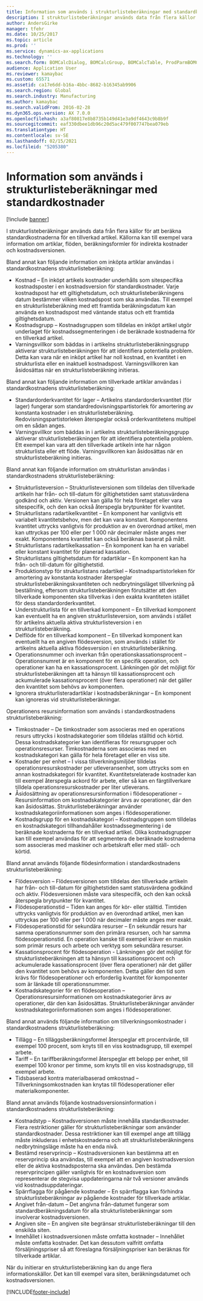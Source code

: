 ```yaml
---
title: Information som används i strukturlisteberäkningar med standardkostnader
description: I strukturlisteberäkningar används data från flera källor för att beräkna standardkostnaderna för en tillverkad artikel. Källorna kan till exempel vara information om artiklar, flöden, beräkningsformler för indirekta kostnader och kostnadsversionen.
author: AndersGirke
manager: tfehr
ms.date: 10/25/2017
ms.topic: article
ms.prod: ''
ms.service: dynamics-ax-applications
ms.technology: ''
ms.search.form: BOMCalcDialog, BOMCalcGroup, BOMCalcTable, ProdParmBOMCalc
audience: Application User
ms.reviewer: kamaybac
ms.custom: 65571
ms.assetid: ca17e6dd-b16a-4bbc-8682-b16345ab9906
ms.search.region: Global
ms.search.industry: Manufacturing
ms.author: kamaybac
ms.search.validFrom: 2016-02-28
ms.dyn365.ops.version: AX 7.0.0
ms.openlocfilehash: a3af80817e8b8735b149d41e3a9df4643c9b8b9f
ms.sourcegitcommit: eaf330dbee1db96c20d5ac479f007747bea079eb
ms.translationtype: HT
ms.contentlocale: sv-SE
ms.lasthandoff: 02/15/2021
ms.locfileid: "5205380"
---
```

# <a name="information-used-in-bom-calculations-with-standard-costs"></a>Information som används i strukturlisteberäkningar med standardkostnader

[!include [banner](../includes/banner.md)]

I strukturlisteberäkningar används data från flera källor för att beräkna standardkostnaderna för en tillverkad artikel. Källorna kan till exempel vara information om artiklar, flöden, beräkningsformler för indirekta kostnader och kostnadsversionen.

Bland annat kan följande information om inköpta artiklar användas i standardkostnadens strukturlisteberäkning:
-   Kostnad – En inköpt artikels kostnader underhålls som sitespecifika kostnadsposter i en kostnadsversion för standardkostnader. Varje kostnadspost har ett giltighetsdatum, och strukturlisteberäkningens datum bestämmer vilken kostnadspost som ska användas. Till exempel en strukturlisteberäkning med ett framtida beräkningsdatum kan använda en kostnadspost med väntande status och ett framtida giltighetsdatum.
-   Kostnadsgrupp – Kostnadsgruppen som tilldelas en inköpt artikel utgör underlaget för kostnadssegmenteringen i de beräknade kostnaderna för en tillverkad artikel.
-   Varningsvillkor som bäddas in i artikelns strukturlisteberäkningsgrupp aktiverar strukturlisteberäkningen för att identifiera potentiella problem. Detta kan vara när en inköpt artikel har noll kostnad, en kvantitet i en strukturlista eller en inaktuell kostnadspost. Varningsvillkoren kan åsidosättas när en strukturlisteberäkning initieras.

Bland annat kan följande information om tillverkade artiklar användas i standardkostnadens strukturlisteberäkning:
-   Standardorderkvantitet för lager – Artikelns standardorderkvantitet (för lager) fungerar som standardredovisningspartistorlek för amortering av konstanta kostnader i en strukturlisteberäkning. Redovisningspartistorleken återspeglar också orderkvantitetens multipel om en sådan anges.
-   Varningsvillkor som bäddas in i artikelns strukturlisteberäkningsgrupp aktiverar strukturlisteberäkningen för att identifiera potentiella problem. Ett exempel kan vara att den tillverkade artikeln inte har någon strukturlista eller ett flöde. Varningsvillkoren kan åsidosättas när en strukturlisteberäkning initieras.

Bland annat kan följande information om strukturlistan användas i standardkostnadens strukturlisteberäkning:
-   Strukturlisteversion – Strukturlisteversionen som tilldelas den tillverkade artikeln har från- och till-datum för giltighetstiden samt statusvärdena godkänd och aktiv. Versionen kan gälla för hela företaget eller vara sitespecifik, och den kan också återspegla brytpunkter för kvantitet.
-   Strukturlistans radartikelkvantitet – En komponent har vanligtvis ett variabelt kvantitetsbehov, men det kan vara konstant. Komponentens kvantitet uttrycks vanligtvis för produktion av en överordnad artikel, men kan uttryckas per 100 eller per 1 000 när decimaler måste anges mer exakt. Komponentens kvantitet kan också beräknas baserat på mått.
-   Strukturlistans radartikelkassation – En komponent kan ha en variabel eller konstant kvantitet för planerad kassation.
-   Strukturlistans giltighetsdatum för radartiklar – En komponent kan ha från- och till-datum för giltighetstid.
-   Produktionstyp för strukturlistans radartikel – Kostnadspartistorleken för amortering av konstanta kostnader återspeglar strukturlisteberäkningskvantiteten och nedbrytningsläget tillverkning på beställning, eftersom strukturlisteberäkningen förutsätter att den tillverkade komponenten ska tillverkas i den exakta kvantiteten istället för dess standardorderkvantitet.
-   Understrukturlista för en tillverkad komponent – En tillverkad komponent kan eventuellt ha en angiven strukturlisteversion, som används i stället för artikelns aktuella aktiva strukturlisteversion i en strukturlisteberäkning.
-   Delflöde för en tillverkad komponent – En tillverkad komponent kan eventuellt ha en angiven flödesversion, som används i stället för artikelns aktuella aktiva flödesversion i en strukturlisteberäkning.
-   Operationsnummer och inverkan från operationskassationsprocent – Operationsnumret är en komponent för en specifik operation, och operationer kan ha en kassationsprocent. Länkningen gör det möjligt för strukturlisteberäkningen att ta hänsyn till kassationsprocent och ackumulerade kassationsprocent (över flera operationer) när det gäller den kvantitet som behövs av komponenten.
-   Ignorera strukturlisteradartiklar i kostnadsberäkningar – En komponent kan ignoreras vid strukturlisteberäkningar.

Operationens resursinformation som används i standardkostnadens strukturlisteberäkning:
-   Timkostnader – De timkostnader som associeras med en operations resurs uttrycks i kostnadskategorier som tilldelas ställtid och körtid. Dessa kostnadskategorier kan identifieras för resursgrupper och operationsresurser. Timkostnaderna som associeras med en kostnadskategori kan gälla för hela företaget eller en viss site.
-   Kostnader per enhet – I vissa tillverkningsmiljöer tilldelas operationsresurskostnader per utleveransenhet, som uttrycks som en annan kostnadskategori för kvantitet. Kvantitetsrelaterade kostnader kan till exempel återspegla ackord för arbete, eller så kan en färgtillverkare tilldela operationsresurskostnader per liter utleverans.
-   Åsidosättning av operationsresursinformation i flödesoperationer – Resursinformation om kostnadskategorier ärvs av operationer, där den kan åsidosättas. Strukturlisteberäkningar använder kostnadskategoriinformationen som anges i flödesoperationer.
-   Kostnadsgrupp för en kostnadskategori – Kostnadsgruppen som tilldelas en kostnadskategori tillhandahåller kostnadssegmentering i de beräknade kostnaderna för en tillverkad artikel. Olika kostnadsgrupper kan till exempel användas för att segmentera de beräknade kostnaderna som associeras med maskiner och arbetskraft eller med ställ- och körtid.

Bland annat används följande flödesinformation i standardkostnadens strukturlisteberäkning:
-   Flödesversion – Flödesversionen som tilldelas den tillverkade artikeln har från- och till-datum för giltighetstiden samt statusvärdena godkänd och aktiv. Flödesversionen måste vara sitespecifik, och den kan också återspegla brytpunkter för kvantitet.
-   Flödesoperationstid – Tiden kan anges för kör- eller ställtid. Timtiden uttrycks vanligtvis för produktion av en överordnad artikel, men kan uttryckas per 100 eller per 1 000 när decimaler måste anges mer exakt.
-   Flödesoperationstid för sekundära resurser – En sekundär resurs har samma operationsnummer som den primära resursen, och har samma flödesoperationstid. En operation kanske till exempel kräver en maskin som primär resurs och arbete och verktyg som sekundära resurser.
-   Kassationsprocent för flödesoperation - Länkningen gör det möjligt för strukturlisteberäkningen att ta hänsyn till kassationsprocent och ackumulerade kassationsprocent (över flera operationer) när det gäller den kvantitet som behövs av komponenten. Detta gäller den tid som krävs för flödesoperationer och erforderlig kvantitet för komponenter som är länkade till operationsnummer.
-   Kostnadskategorier för en flödesoperation – Operationsresursinformationen om kostnadskategorier ärvs av operationer, där den kan åsidosättas. Strukturlisteberäkningar använder kostnadskategoriinformationen som anges i flödesoperationer.

Bland annat används följande information om tillverkningsomkostnader i standardkostnadens strukturlisteberäkning:
-   Tillägg – En tilläggsberäkningsformel återspeglar ett procentvärde, till exempel 100 procent, som knyts till en viss kostnadsgrupp, till exempel arbete.
-   Tariff – En tariffberäkningsformel återspeglar ett belopp per enhet, till exempel 100 kronor per timme, som knyts till en viss kostnadsgrupp, till exempel arbete.
-   Tidsbaserad kontra materialbaserad omkostnad – Tillverkningsomkostnaden kan knytas till flödesoperationer eller materialkomponenter.

Bland annat används följande kostnadsversionsinformation i standardkostnadens strukturlisteberäkning:
-   Kostnadstyp – Kostnadsversionen måste innehålla standardkostnader. Flera restriktioner gäller för strukturlisteberäkningar som använder standardkostnader. Dessa restriktioner kan till exempel ange att tillägg måste inkluderas i enhetskostnaderna och att strukturlisteberäkningens nedbrytningsläge måste ha en enda nivå.
-   Bestämd reservprincip – Kostnadsversionen kan bestämma att en reservprincip ska användas, till exempel att en angiven kostnadsversion eller de aktiva kostnadsposterna ska användas. Den bestämda reservprincipen gäller vanligtvis för en kostnadsversion som representerar de stegvisa uppdateringarna när två versioner används vid kostnadsuppdateringar.
-   Spärrflagga för pågående kostnader – En spärrflagga kan förhindra strukturlisteberäkningar av pågående kostnader för tillverkade artiklar.
-   Angivet från-datum – Det angivna från-datumet fungerar som standardberäkningsdatum för alla strukturlisteberäkningar som involverar kostnadsversionen.
-   Angiven site – En angiven site begränsar strukturlisteberäkningar till den enskilda siten.
-   Innehållet i kostnadsversionen måste omfatta kostnader – Innehållet måste omfatta kostnader. Det kan dessutom valfritt omfatta försäljningspriser så att föreslagna försäljningspriser kan beräknas för tillverkade artiklar.

När du initierar en strukturlisteberäkning kan du ange flera informationskällor. Det kan till exempel vara siten, beräkningsdatumet och kostnadsversionen.







[!INCLUDE[footer-include](../../includes/footer-banner.md)]